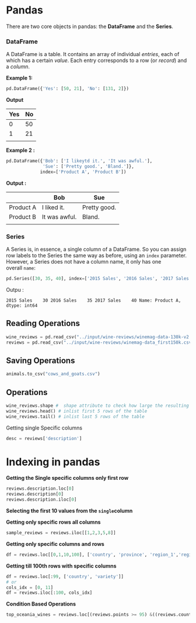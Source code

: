 # Pandas

There are two core objects in pandas: the **DataFrame** and the **Series**.

### **DataFrame**

A DataFrame is a table. It contains an array of individual *entries*, each of which has a certain *value*. Each entry corresponds to a row (or *record*) and a *column*.

**Example 1:** 

```python
pd.DataFrame({'Yes': [50, 21], 'No': [131, 2]})
```

**Output**

| Yes | No |
| --- | --- |
| 0 | 50 |
| 1 | 21 |
|  |  |

**Example 2 :**

```python
pd.DataFrame({'Bob': ['I likeytd it.', 'It was awful.'],
              'Sue': ['Pretty good.', 'Bland.']},
             index=['Product A', 'Product B'])
```

**Output :**

|  | Bob | Sue |
| --- | --- | --- |
| Product A | I liked it. | Pretty good. |
| Product B | It was awful. | Bland. |
|  |  |  |

### Series

A Series is, in essence, a single column of a DataFrame. So you can assign row labels to the Series the same way as before, using an `index` parameter. However, a Series does not have a column name, it only has one overall `name`:

```python
pd.Series([30, 35, 40], index=['2015 Sales', '2016 Sales', '2017 Sales'], name='Product A')
```

Outpu :

`2015 Sales    30
2016 Sales    35
2017 Sales    40
Name: Product A, dtype: int64`

## Reading Operations

```python
wine_reviews = pd.read_csv("../input/wine-reviews/winemag-data-130k-v2.csv")
reviews = pd.read_csv("../input/wine-reviews/winemag-data_first150k.csv", index_col=0)
```

## Saving Operations

```python
animals.to_csv("cows_and_goats.csv")
```

## Operations

```python
wine_reviews.shape #  shape attribute to check how large the resulting DataFrame is:
wine_reviews.head() # inlist first 5 rows of the table
wine_reviews.tail() # inlist last 5 rows of the table
```

Getting single Specific columns 

```python
desc = reviews['description']
```

# **Indexing in pandas**

**Getting the Single specific columns only first row**

```python
reviews.description.loc[0]
reviews.description[0]
reviews.description.iloc[0]
```

**Selecting the first 10 values from the `single`column** 

**Getting only specific rows all columns**

```python
sample_reviews = reviews.iloc[[1,2,3,5,8]]
```

**Getting only specific columns and rows**

```python
df = reviews.loc[[0,1,10,100], ['country', 'province', 'region_1','region_2']]
```

**Getting till 100th rows with specific columns**

```python
df = reviews.loc[:99, ['country', 'variety']]
# or 
cols_idx = [0, 11]
df = reviews.iloc[:100, cols_idx]
```

**Condition Based Operations** 

```python
top_oceania_wines = reviews.loc[(reviews.points >= 95) &((reviews.country == "Australia") | (reviews.country == "New Zealand"))]
```